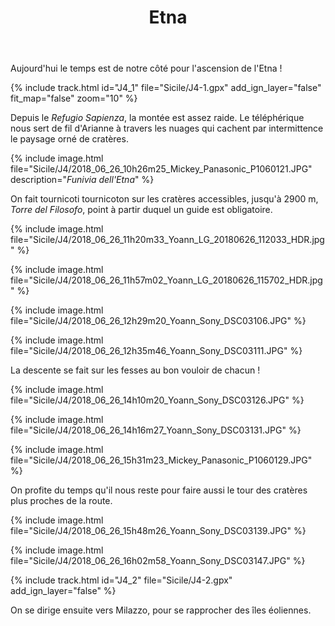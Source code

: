 ﻿---
title: "Etna"
permalink: /Sicile/J4/
sidebar:
  nav: "sicile"
enable_tracks: true
---

Aujourd'hui le temps est de notre côté pour l'ascension de l'Etna !

{% include track.html id="J4_1" file="Sicile/J4-1.gpx" add_ign_layer="false" fit_map="false" zoom="10" %}

Depuis le *Refugio Sapienza*, la montée est assez raide. Le téléphérique nous sert de fil d'Arianne à travers les nuages qui cachent par intermittence le paysage orné de cratères.

{% include image.html file="Sicile/J4/2018_06_26_10h26m25_Mickey_Panasonic_P1060121.JPG" description="*Funivia dell'Etna*" %}

On fait tournicoti tournicoton sur les cratères accessibles, jusqu'à 2900 m, *Torre del Filosofo*, point à partir duquel un guide est obligatoire.

{% include image.html file="Sicile/J4/2018_06_26_11h20m33_Yoann_LG_20180626_112033_HDR.jpg" %}

{% include image.html file="Sicile/J4/2018_06_26_11h57m02_Yoann_LG_20180626_115702_HDR.jpg" %}

{% include image.html file="Sicile/J4/2018_06_26_12h29m20_Yoann_Sony_DSC03106.JPG" %}

{% include image.html file="Sicile/J4/2018_06_26_12h35m46_Yoann_Sony_DSC03111.JPG" %}

La descente se fait sur les fesses au bon vouloir de chacun !

{% include image.html file="Sicile/J4/2018_06_26_14h10m20_Yoann_Sony_DSC03126.JPG" %}

{% include image.html file="Sicile/J4/2018_06_26_14h16m27_Yoann_Sony_DSC03131.JPG" %}

{% include image.html file="Sicile/J4/2018_06_26_15h31m23_Mickey_Panasonic_P1060129.JPG" %}

On profite du temps qu'il nous reste pour faire aussi le tour des cratères plus proches de la route.

{% include image.html file="Sicile/J4/2018_06_26_15h48m26_Yoann_Sony_DSC03139.JPG" %}

{% include image.html file="Sicile/J4/2018_06_26_16h02m58_Yoann_Sony_DSC03147.JPG" %}

{% include track.html id="J4_2" file="Sicile/J4-2.gpx" add_ign_layer="false" %}

On se dirige ensuite vers Milazzo, pour se rapprocher des îles éoliennes.
